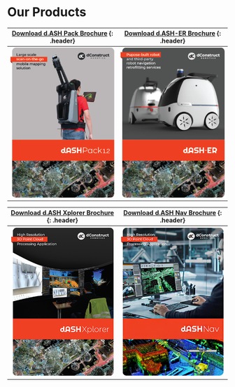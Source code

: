 # Our Products

[**Download d.ASH Pack Brochure**](./dashpackBrochure.pdf) {: .header} | [**Download d.ASH-ER Brochure**](./dasherBrochure.pdf) {: .header}
:------: | :------:
![dashpack brochure image](img/dashpackBrochure.png) | ![dasher brochure image](img/dasherBrochure.png)

[**Download d.ASH Xplorer Brochure**](./dashXplorerBrochure.pdf) {: .header} | [**Download d.ASH Nav Brochure**](./dashNavBrochure.pdf) {: .header}
:------: | :------:
![dashxplorer brochure image](./img/dashXplorerBrochure.png)|![dashnav brochure image](img/dashNavBrochure.png)

